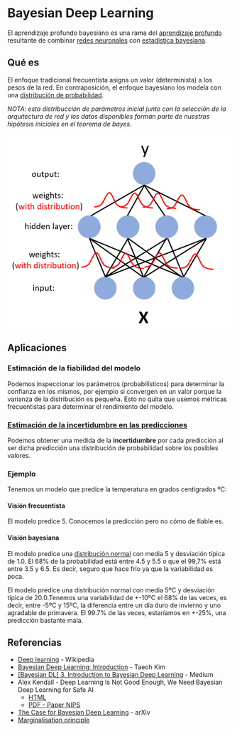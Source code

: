 # Bayesian Deep Learning

El aprendizaje profundo bayesiano es una rama del [aprendizaje profundo](https://es.wikipedia.org/wiki/Aprendizaje_profundo) resultante de combinar [redes neuronales](https://es.wikipedia.org/wiki/Red_neuronal_artificial) con [estadística bayesiana](https://es.wikipedia.org/wiki/Estad%C3%ADstica_bayesiana).


## Qué es

El enfoque tradicional frecuentista asigna un valor (determinista) a los pesos de la red. En contraposición, el enfoque bayesiano los modela con una [distribución de probabilidad](https://es.wikipedia.org/wiki/Distribuci%C3%B3n_de_probabilidad).

_NOTA: esta distribucción de parámetros inicial junto con la selección de la arquitectura de red y los datos disponibles forman parte de nuestras hipótesis iniciales en el teorema de bayes._

![](img/bdl.png)


## Aplicaciones

### Estimación de la fiabilidad del modelo
Podemos inspeccionar los parámetros (probabilísticos) para determinar la confianza en los mismos, por ejemplo si convergen en un valor porque la varianza de la distribución es pequeña. Esto no quita que usemos métricas frecuentistas para determinar el rendimiento del modelo.


### [Estimación de la incertidumbre en las predicciones](uncertainty_estimation/README.md)
Podemos obtener una medida de la **incertidumbre** por cada predicción al ser dicha predicción una distribución de probabilidad sobre los posibles valores.

### Ejemplo
Tenemos un modelo que predice la temperatura en grados centígrados ºC:

#### Visión frecuentista
El modelo predice 5. Conocemos la predicción pero no cómo de fiable es.

#### Visión bayesiana
El modelo predice una [distribución normal](https://es.wikipedia.org/wiki/Distribuci%C3%B3n_normal) con media 5 y desviación típica de 1.0. El 68% de la probabilidad está entre 4.5 y 5.5 o que el 99,7% está entre 3.5 y 6.5. Es decir, seguro que hace frío ya que la variabilidad es poca.

El modelo predice una distribución normal con media 5ºC y desviación típica de 20.0.Tenemos una variabilidad de +-10ºC el 68% de las veces, es decir, entre -5ºC y 15ºC, la diferencia entre un día duro de invierno y uno agradable de primavera. El 99.7% de las veces, estaríamos en +-25%, una predicción bastante mala.


## Referencias
* [Deep learning](https://en.wikipedia.org/wiki/Deep_learning) - Wikipedia
* [Bayesian Deep Learning: Introduction](https://taeoh-kim.github.io/blog/bayesian1/) - Taeoh Kim
* [[Bayesian DL] 3. Introduction to Bayesian Deep Learning](https://medium.com/jun-devpblog/bayesian-dl-3-introduction-to-bayesian-deep-learning-af877845dde1) - Medium
* Alex Kendall - Deep Learning Is Not Good Enough, We Need Bayesian Deep Learning for Safe AI
  * [HTML](https://alexgkendall.com/computer_vision/bayesian_deep_learning_for_safe_ai/)
  * [PDF - Paper NIPS](https://papers.nips.cc/paper/7141-what-uncertainties-do-we-need-in-bayesian-deep-learning-for-computer-vision.pdf)
* [The Case for Bayesian Deep Learning](https://arxiv.org/abs/2001.10995) - arXiv
* [Marginalisation principle](http://users.ics.aalto.fi/harri/thesis/valpola_thesis/node16.html)

